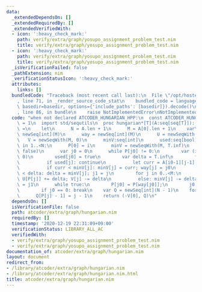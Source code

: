```yaml
---
data:
  _extendedDependsOn: []
  _extendedRequiredBy: []
  _extendedVerifiedWith:
  - icon: ':heavy_check_mark:'
    path: verify/extra/graph/yosupo_assignment_problem_test.nim
    title: verify/extra/graph/yosupo_assignment_problem_test.nim
  - icon: ':heavy_check_mark:'
    path: verify/extra/graph/yosupo_assignment_problem_test.nim
    title: verify/extra/graph/yosupo_assignment_problem_test.nim
  _isVerificationFailed: false
  _pathExtension: nim
  _verificationStatusIcon: ':heavy_check_mark:'
  attributes:
    links: []
  bundledCode: "Traceback (most recent call last):\n  File \"/opt/hostedtoolcache/Python/3.10.4/x64/lib/python3.10/site-packages/onlinejudge_verify/documentation/build.py\"\
    , line 71, in _render_source_code_stat\n    bundled_code = language.bundle(stat.path,\
    \ basedir=basedir, options={'include_paths': [basedir]}).decode()\n  File \"/opt/hostedtoolcache/Python/3.10.4/x64/lib/python3.10/site-packages/onlinejudge_verify/languages/nim.py\"\
    , line 86, in bundle\n    raise NotImplementedError\nNotImplementedError\n"
  code: "when not declared ATCODER_HUNGARIAN_HPP:\n  const ATCODER_HUNGARIAN_HPP*\
    \ = 1\n  import std/sequtils\n  proc hungarian*[T](A:seq[seq[T]]):(T, seq[int])\
    \ =\n    let\n      N = A.len + 1\n      M = A[0].len + 1\n    var\n      P =\
    \ newSeq[int](M)\n      way = newSeq[int](M)\n      U = newSeqWith(N, 0)\n   \
    \   V = newSeqWith(M, 0)\n      minV:seq[int]\n      used:seq[bool]\n    for i\
    \ in 1..<N:\n      P[0] = i\n      minV = newSeqWith(M, T.inf)\n      used = newSeqWith(M,\
    \ false)\n      var j0 = 0\n      while P[j0] != 0:\n        var (i0, j1) = (P[j0],\
    \ 0)\n        used[j0] = true\n        var delta = T.inf\n        for j in 1..<M:\n\
    \          if used[j]: continue\n          let curr = A[i0-1][j-1] - U[i0] - V[j]\n\
    \          if curr < minV[j]: minV[j] = curr; way[j] = j0\n          if minV[j]\
    \ < delta: delta = minV[j]; j1 = j\n        for j in 0..<M:\n          if used[j]:\
    \ U[P[j]] += delta; V[j] -= delta\n          else: minV[j] -= delta\n        j0\
    \ = j1\n      while true:\n        P[j0] = P[way[j0]];\n        j0 = way[j0];\n\
    \        if j0 == 0: break\n    var Q = newSeq[int](N - 1)\n    for j in 1..<M:\n\
    \      Q[P[j] - 1] = j - 1\n    return (-V[0], Q)\n"
  dependsOn: []
  isVerificationFile: false
  path: atcoder/extra/graph/hungarian.nim
  requiredBy: []
  timestamp: '2020-12-19 22:31:09+09:00'
  verificationStatus: LIBRARY_ALL_AC
  verifiedWith:
  - verify/extra/graph/yosupo_assignment_problem_test.nim
  - verify/extra/graph/yosupo_assignment_problem_test.nim
documentation_of: atcoder/extra/graph/hungarian.nim
layout: document
redirect_from:
- /library/atcoder/extra/graph/hungarian.nim
- /library/atcoder/extra/graph/hungarian.nim.html
title: atcoder/extra/graph/hungarian.nim
---
```


